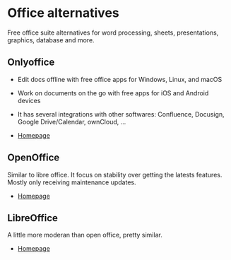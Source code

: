 # Office alternatives

Free office suite alternatives for word processing, sheets, presentations, graphics, database and more.

## Onlyoffice

* Edit docs offline with free office apps for Windows, Linux, and macOS
* Work on documents on the go with free apps for iOS and Android devices
* It has several integrations with other softwares: Confluence, Docusign, Google Drive/Calendar, ownCloud, ...

* [Homepage](https://www.onlyoffice.com/)

## OpenOffice

Similar to libre office. It focus on stability over getting the latests features. Mostly only receiving maintenance updates.

* [Homepage](https://www.openoffice.org/es/)

## LibreOffice

A little more moderan than open office, pretty similar.

* [Homepage](https://es.libreoffice.org/)
